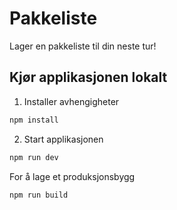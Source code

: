# Pakkeliste

Lager en pakkeliste til din neste tur!

## Kjør applikasjonen lokalt

1. Installer avhengigheter

```sh
npm install
```

2. Start applikasjonen

```sh
npm run dev
```

For å lage et produksjonsbygg

```sh
npm run build
```
